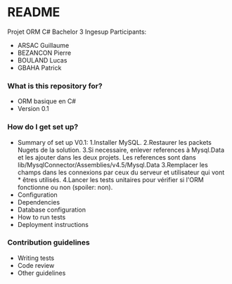 # README #

Projet ORM C# Bachelor 3 Ingesup
Participants:
 * ARSAC Guillaume
 * BEZANCON Pierre
 * BOULAND Lucas
 * GBAHA Patrick

### What is this repository for? ###

* ORM basique en C#
* Version 0.1

### How do I get set up? ###


* Summary of set up
V0.1:
 1.Installer MySQL.
 2.Restaurer les packets Nugets de la solution.
 3.Si necessaire, enlever references à Mysql.Data et les ajouter dans les deux projets. Les references sont dans lib/MysqlConnector/Assemblies/v4.5/Mysql.Data
 3.Remplacer les champs dans les connexions par ceux du serveur et utilisateur qui vont * êtres utilisés.
 4.Lancer les tests unitaires pour vérifier si l'ORM fonctionne ou non (spoiler: non).
* Configuration
* Dependencies
* Database configuration
* How to run tests
* Deployment instructions

### Contribution guidelines ###

* Writing tests
* Code review
* Other guidelines
